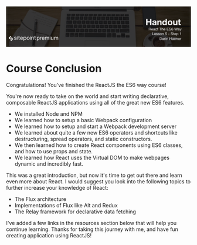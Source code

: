 ![](React_the_ES6_Way_handouts/headings/5.1.png)

# Course Conclusion

Congratulations! You've finished the ReactJS the ES6 way course!

You're now ready to take on the world and start writing declarative, composable ReactJS applications using all of the great new ES6 features.

* We installed Node and NPM
* We learned how to setup a basic Webpack configuration
* We learned how to setup and start a Webpack development server
* We learned about quite a few new ES6 operators and shortcuts like destructuring, spread operators, and static constructors.
* We then learned how to create React components using ES6 classes, and how to use props and state.
* We learned how React uses the Virtual DOM to make webpages dynamic and incredibly fast.

This was a great introduction, but now it's time to get out there and learn even more about React. I would suggest you look into the following topics to further increase your knowledge of React:

* The Flux architecture
* Implementations of Flux like Alt and Redux
* The Relay framework for declarative data fetching

I've added a few links in the resources section below that will help you continue learning. Thanks for taking this journey with me, and have fun creating application using ReactJS!
